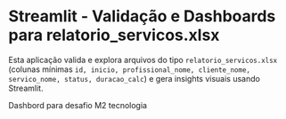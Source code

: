 # Streamlit - Validação e Dashboards para relatorio_servicos.xlsx

Esta aplicação valida e explora arquivos do tipo `relatorio_servicos.xlsx` (colunas mínimas
`id, inicio, profissional_nome, cliente_nome, servico_nome, status, duracao_calc`) e gera
insights visuais usando Streamlit.

Dashbord para desafio M2 tecnologia
